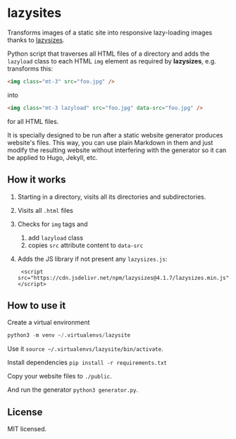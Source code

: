 # lazysites
Transforms images of a static site into responsive lazy-loading images
thanks to [lazysizes](https://github.com/aFarkas/lazysizes).

Python script that traverses all HTML files of a directory and adds
the `lazyload` class to each HTML `img` element as required by
**lazysizes**, e.g. transforms this:

~~~ html
<img class="mt-3" src="foo.jpg" />
~~~

into

~~~ html
<img class="mt-3 lazyload" src="foo.jpg" data-src="foo.jpg" />
~~~

for all HTML files.

It is specially designed to be run after a static website generator
produces website's files. This way, you can use plain Markdown in
them and just modify the resulting website without interfering with
the generator so it can be applied to Hugo, Jekyll, etc.

## How it works

1. Starting in a directory, visits all its directories and
subdirectories.
2. Visits all `.html` files
3. Checks for `img` tags and
   1. add `lazyload` class
   2. copies `src` attribute content to `data-src`
4. Adds the JS library if not present any `lazysizes.js`:
   
        <script src="https://cdn.jsdelivr.net/npm/lazysizes@4.1.7/lazysizes.min.js"></script>
   
## How to use it

Create a virtual environment

~~~python
python3 -m venv ~/.virtualenvs/lazysite
~~~

Use it `source ~/.virtualenvs/lazysite/bin/activate`.

Install dependencies `pip install -r requirements.txt`

Copy your website files to `./public`.

And run the generator `python3 generator.py`.
   
## License

MIT licensed.
